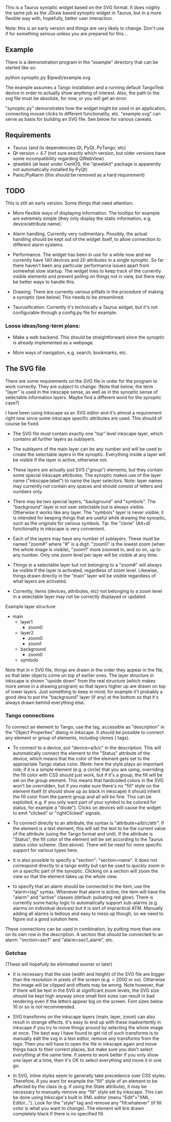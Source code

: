 This is a Taurus synoptic widget based on the SVG format. It does roighly the same job as the JDraw based synoptic widget in Taurus, but in a more flexible way with, hopefully, better user interaction.

Note: this is an early version and things are very likely to change. Don't use if for something serious unless you are prepared for this...


Example
-------

There is a demonstration program in the "example" directory that can be started like so:

  python synoptic.py $(pwd)/example.svg

The example assumes a Tango installation and a running default TangoTest device in order to actually show anything of interest. Also, the path to the svg file must be absolute, for now, or you will get an error.

"synoptic.py" demonstrates how the widget might be used in an application, connecting mouse clicks to different functionality, etc. "example.svg" can serve as basis for building an SVG file. See below for various caveats.


Requirements
------------

- Taurus (and its dependencies Qt, PyQt, PyTango, etc)
- Qt version > 4.7 (not sure exactly which version, but older versions have some incompatibility regarding QWebView)
- qtwebkit (at least under CentOS, the "qtwebkit" package is apparently not automatically installed by PyQt)
- Panic/PyAlarm (this should be removed as a hard requirement)


TODO
----

This is still an early version. Some things that need attention:

- More flexible ways of displaying information. The tooltips for example are extremely simple (they only display the static information, e.g. device/attribute name).

- Alarm handling. Currently very rudimentary. Possibly, the actual handling should be kept out of the widget itself, to allow connection to different alarm systems.

- Performance. The widget has been in use for a while now and we currently have 140 devices and 20 attributes in a single synoptic. So far there haven't been any particular performance issues apart from somewhat slow startup. The widget tries to keep track of the currently visible elements and prevent polling on things not in view, but there may be better ways to handle this.

- Drawing. There are currently various pitfalls in the procedure of making a synoptic (see below) This needs to be streamlined.

- Taurusification. Currently it's technically a Taurus widget, but it's not configurable through a config.py file for example.


### Loose ideas/long-term plans:

- Make a web backend. This should be straightforward since the synoptic is already implemented as a webpage.

- More ways of navigation, e.g. search, bookmarks, etc.


The SVG file
------------

There are some requirements on the SVG file in order for the program to work correctly. They are subject to change. (Note that below, the term "layer" is used in the inkscape sense, as well as in the synoptic sense of selectable information layers. Maybe find a different word for the synoptic case?)

I have been using Inkscape as an SVG editor and it's almost a requirement right now since some inkscape specific attributes are used. This should of course be fixed.

- The SVG file must contain exactly one "top" level inkscape layer, which contains all further layers as sublayers.

- The sublayers of the main layer can be any number and will be used to create the selectable layers in the synoptic. Everything inside a layer will be visible if the layer is active, otherwise not.

- These layers are actually just SVG <g> ("group") elements, but they contain some special inkscape attributes. The synoptic makes use of the layer name ("inkscape:label") to name the layer selectors. Note: layer names may currently not contain any spaces and should consist of letters and numbers only.

- There may be two special layers, "background" and "symbols". The "background" layer is not user selectable but is always visible. Otherwise it works like any layer. The "symbols" layer is never visible; it is intended for keeping things that are useful while drawing the synoptic, such as the originals for various symbols. Tip: the "clone" (Alt+d) functionality in inkscape is very convenient.

- Each of the layers may have any number of sublayers. These must be named "zoom#" where "#" is a digit. "zoom0" is the lowest zoom (when the whole image is visible), "zoom1" more zoomed in, and so on, up to any number. Only one zoom level per layer will be visible at any time.

- Things in a selectable layer but not belonging to a "zoom#" will always be visible if the layer is activated, regardless of zoom level. Likewise, things drawn directly in the "main" layer will be visible regardless of what layers are activated.

- Currently, items (devices, attributes, etc) not belonging to a zoom level in a selectable layer may not be correctly displayed or updated.

Example layer structure:

* main
  * layer1
    * zoom0
  * layer2
    * zoom0
    * zoom1
  * background
    * zoom0
  * symbols

Note that in n SVG file, things are drawn in the order they appear in the file, so that later objects come on top of earlier ones. The layer structure in inkscape is shown "upside down" from the real structure (which makes more sense in a drawing program) so that layers higher up are drawn on top of lower layers. Just something to keep in mind; for example it't probably a good idea to put the "background" layer (if any) at the bottom so that it's always drawn behind everything else.


### Tango connections

To connect an element to Tango, use the <desc> tag, accessible as "description" in the "Object Properties" dialog in Inkscape. It should be possible to connect any element or group of elements, including clones (<use> tags).

- To connect to a device, put "device=a/b/c" in the description. This will automatically connect the element to the "Status" attribute of the device, which means that the color of the element gets set to the appropriate Tango status color. (Note: here the style plays an important role; if it is a simple element (e.g. a circle) that you are using, overriding the fill color with CSS should just work, but if it's a group, the fill will be set on the *group* element. This means that hardcoded colors in the SVG won't be overridden, but if you make sure there's no "fill" style on the element itself (it should show up as black in inkscape) it should inherit the fill color from the parent group and all will be fine. This can be exploited, e.g. if you only want part of your symbol to be colored for status, for example a "diode"). Clicks on devices will cause the widget to emit "clicked" or "rightClicked" signals.

- To connect directly to an attribute, the syntax is "attribute=a/b/c/attr". If the element is a text element, this will set the text to be the current value of the attribute (using the Tango format and unit). If the attribute is "Status", the fill color of the element will be set according to the Taurus status color scheme. (See above). There will be need for more specific support for various types here.

- It is also possible to specify a "section"; "section=name". It does not correspond directly to a tango entity but can be used to quickly zoom in on a specific part of the synoptic. Clicking on a section will zoom the view so that the element takes up the whole view.

- to specify that an alarm should be connected to the item, use the "alarm=tag" syntax. Whenever that alarm is active, the item will have the "alarm" and "active" classes (default: pulsating red glow). There is currently some hacky logic to automatically support sub-alarms (e.g. alarms on individual devices) but it is sort of impractical ATM. Manually adding all alarms is tedious and easy to mess up though, so we need to figure out a good solution here.

These connections can be used in combination, by putting more than one on its own row in the description. A section that should be connected to an alarm: "section=sec1" and "alarm=sec1_alarm", etc.


### Gotchas

(These will hopefully be eliminated sooner or later)

- It is necessary that the size (width and height) of the SVG file are bigger than the resolution in pixels of the screen (e.g. > 2000 or so). Otherwise the image will be clipped and offsets may be wrong. Note however, that if there will be text in the SVG at significant zoom levels, the SVG size should be kept high anyway since small font sizes can result in bad rendering even if the letters appear big on the screen. Font sizes below 10 or so is not recommended.

- SVG transforms on the inkscape layers (main, layer, zoom) can also result in strange effects. It's easy to end up with these inadvertently in inkscape if you try to move things around by selecting the whole image at once. The best way I have found to get rid of such transforms is to manually edit the svg in a text editor, remove any transforms from the <g inkscape:groupmode="layer"> tags. Then you will have to open the file in inkscape again and move things back to their correct places, but make sure you don't select *everything* at the same time. It seems to work better if you only show one layer at a time, then it's OK to select everything and move it in one go.

- In SVG, inline styles seem to generally take precedence over CSS styles. Therefore, if you want for example the "fill" style of an element to be affected by the class (e.g. if using the State attribute), it may be necessary to manually remove any "fill" style set by inkscape. This can be done using Inkscape's built in XML editor (menu "Edit">"XML Editor..."). Look for the "style" tag and remove any "fill:whatever" (if fill color is what you want to change). The element will bre drawn completely black if there is no specified fill.
